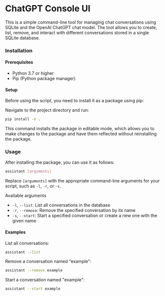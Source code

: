 # ChatGPT Console UI

This is a simple command-line tool for managing chat conversations using SQLite and the OpenAI ChatGPT chat model. The
tool allows you to create, list, remove, and interact with different conversations stored in a single SQLite database.

### Installation

#### Prerequisites

- Python 3.7 or higher
- Pip (Python package manager)

#### Setup

Before using the script, you need to install it as a package using pip:

Navigate to the project directory and run:

```bash
pip install -e .
```

This command installs the package in editable mode, which allows you to make changes to the package and have them
reflected without reinstalling the package.

### Usage

After installing the package, you can use it as follows:

```bash
assistant [arguments]
```
Replace `[arguments]` with the appropriate command-line arguments for your script, such as `-l`, `-r`, or `-s`.

Available arguments

- `-l`, `--list`: List all conversations in the database
- `-r`, `--remove`: Remove the specified conversation by its name
- `-s`, `--start`: Start a specified conversation or create a new one with the given name

#### Examples

List all conversations:

```bash
assistant --list
```

Remove a conversation named "example":

```bash
assistant --remove example
```

Start a conversation named "example":

```bash
assistant --start example
```
